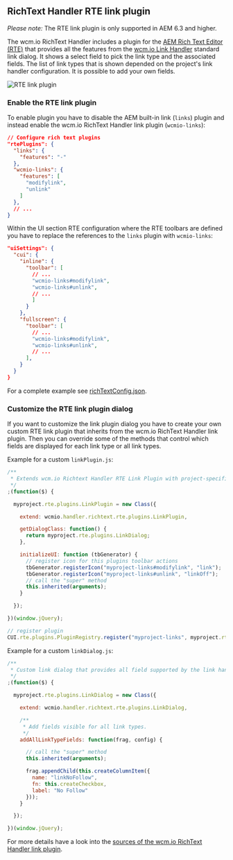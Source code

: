 ## RichText Handler RTE link plugin

*Please note:* The RTE link plugin is only supported in AEM 6.3 and higher.

The wcm.io RichText Handler includes a plugin for the [AEM Rich Text Editor (RTE)][aem-rte] that provides all the features from the [wcm.io Link Handler][link-handler] standard link dialog. It shows a select field to pick the link type and the associated fields. The list of link types that is shown depended on the project's link handler configuration. It is possible to add your own fields.

![RTE link plugin](images/rte-link-plugin.png)


### Enable the RTE link plugin

To enable plugin you have to disable the AEM built-in link (`links`) plugin and instead enable the wcm.io RichText Handler link plugin (`wcmio-links`):

```json
// Configure rich text plugins
"rtePlugins": {
  "links": {
    "features": "-"
  },
  "wcmio-links": {
    "features": [
      "modifylink",
      "unlink"
    ]
  },
  // ...
}
```

Within the UI section RTE configuration where the RTE toolbars are defined you have to replace the references to the `links` plugin with `wcmio-links`:

```json
"uiSettings": {
  "cui": {
    "inline": {
      "toolbar": [
        // ...
        "wcmio-links#modifylink",
        "wcmio-links#unlink",
        // ...
        ]
      }
    },
    "fullscreen": {
      "toolbar": [
        // ...
        "wcmio-links#modifylink",
        "wcmio-links#unlink",
        // ...
      ],
    }
  }
}
```

For a complete example see [richTextConfig.json][rte-full-example].



### Customize the RTE link plugin dialog

If you want to customize the link plugin dialog you have to create your own custom RTE link plugin that inherits from the wcm.io RichText Handler link plugin. Then you can override some of the methods that control which fields are displayed for each link type or all link types.

Example for a custom `linkPlugin.js`:

```js
/**
 * Extends wcm.io Richtext Handler RTE Link Plugin with project-specific functionality.
 */
;(function($) {

  myproject.rte.plugins.LinkPlugin = new Class({

    extend: wcmio.handler.richtext.rte.plugins.LinkPlugin,

    getDialogClass: function() {
      return myproject.rte.plugins.LinkDialog;
    },

    initializeUI: function (tbGenerator) {
      // register icon for this plugins toolbar actions
      tbGenerator.registerIcon("myproject-links#modifylink", "link");
      tbGenerator.registerIcon("myproject-links#unlink", "linkOff");
      // call the "super" method
      this.inherited(arguments);
    }

  });

})(window.jQuery);

// register plugin
CUI.rte.plugins.PluginRegistry.register("myproject-links", myproject.rte.plugins.LinkPlugin);
```

Example for a custom `linkDialog.js`:

```js
/**
 * Custom link dialog that provides all field supported by the link handler.
 */
;(function($) {

  myproject.rte.plugins.LinkDialog = new Class({

    extend: wcmio.handler.richtext.rte.plugins.LinkDialog,

    /**
     * Add fields visible for all link types.
     */
    addAllLinkTypeFields: function(frag, config) {

      // call the "super" method
      this.inherited(arguments);

      frag.appendChild(this.createColumnItem({
        name: "linkNoFollow",
        fn: this.createCheckbox,
        label: "No Follow"
      }));
    }

  });

})(window.jQuery);
````

For more details have a look into the [sources of the wcm.io RichText Handler link plugin][rte-link-plugin-sources].




[aem-rte]: https://helpx.adobe.com/experience-manager/6-4/sites/administering/using/rich-text-editor.html
[link-handler]: ../link/
[rte-full-example]: https://github.com/wcm-io/wcm-io-samples/blob/develop/bundles/core/src/main/webapp/app-root/components/global/include/richTextConfig.json
[rte-link-plugin-sources]: https://github.com/wcm-io/wcm-io-handler/tree/develop/richtext/src/main/webapp/app-root/clientlibs/rte.plugins/js
